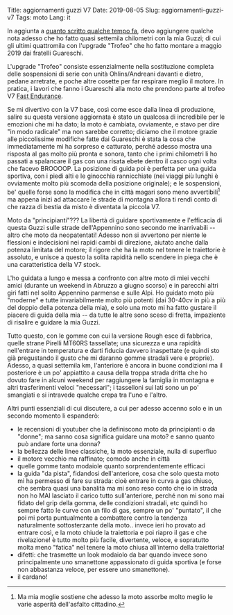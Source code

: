 Title: aggiornamenti guzzi V7
Date: 2019-08-05
Slug: aggiornamenti-guzzi-v7
Tags: moto
Lang: it

In aggiunta a [quanto scritto qualche tempo fa]({filename}/2019-04-30-moto-guzzi-v7.md), devo aggiungere qualche nota adesso che ho fatto quasi settemila chilometri con la mia Guzzi; di cui gli ultimi quattromila con l'upgrade "Trofeo" che ho fatto montare a maggio 2019 dai fratelli Guareschi.

L'upgrade "Trofeo" consiste essenzialmente nella sostituzione completa delle sospensioni di serie con unità Ohlins/Andreani davanti e dietro, pedane arretrate, e poche altre cosette per far respirare meglio il motore. In pratica, i lavori che fanno i Guareschi alla moto che prendono parte al trofeo V7 [Fast Endurance](https://www.motoguzzi.com/it_IT/Fast-Endurance/il-trofeo/).

Se mi divertivo con la V7 base, così come esce dalla linea di produzione, salire su questa versione aggiornata è stato un qualcosa di incredibile per le emozioni che mi ha dato; la moto è cambiata, ovviamente, e stavo per dire "in modo radicale" ma non sarebbe corretto; diciamo che il motore grazie alle piccolissime modifiche fatte dai Guareschi è stata la cosa che immediatamente mi ha sorpreso e catturato, perché adesso mostra una risposta al gas molto più pronta e sonora, tanto che i primi chilometri li ho passati a spalancare il gas con una risata ebete dentro il casco ogni volta che facevo BROOOOP. La posizione di guida poi è perfetta per una guida sportiva, con i piedi alti e le ginocchia rannicchiate (nei viaggi più lunghi è ovviamente molto più scomoda della posizione originale); e le sospensioni, be' quelle forse sono la modifica che in città magari sono meno avvertibili[^1] ma appena inizi ad attaccare le strade di montagna allora ti rendi conto di che razza di bestia da misto è diventata la piccola V7.

Moto da "principianti"??? La libertà di guidare sportivamente e l'efficacia di questa Guzzi sulle strade dell'Appennino sono secondo me inarrivabili -- altro che moto da neopatentati! Adesso non si avvertono per niente le flessioni e indecisioni nei rapidi cambi di direzione, aiutato anche dalla potenza limitata del motore; il rigore che ha la moto nel tenere le traiettorie è assoluto, e unisce a questo la solita rapidità nello scendere in piega che è una caratteristica della V7 stock.

L'ho guidata a lungo e messa a confronto con altre moto di miei vecchi amici (durante un weekend in Abruzzo a giugno scorso) e in parecchi altri giri fatti nel solito Appennino parmense e sulle Alpi. Ho guidato moto più "moderne" e tutte invariabilmente molto più potenti (dai 30-40cv in più a più del doppio della potenza della mia), e solo una moto mi ha fatto gustare il piacere di guida della mia -- da tutte le altre sono sceso di fretta, impaziente di risalire e guidare la mia Guzzi.

Tutto questo, con le gomme con cui la versione Rough esce di fabbrica, quelle strane Pirelli MT60RS tassellate; una sicurezza e una rapidità nell'entrare in temperatura e darti fiducia davvero inaspettate (e quindi sto già pregustando il gusto che mi daranno gomme stradali vere e proprie). Adesso, a quasi settemila km, l'anteriore è ancora in buone condizioni ma il posteriore è un po' appiattito a causa della troppa strada dritta che ho dovuto fare in alcuni weekend per raggiungere la famiglia in montagna e altri trasferimenti veloci "necessari"; i tasselloni sui lati sono un po' smangiati e si intravede qualche crepa tra l'uno e l'altro.


[^1]: Ma mia moglie sostiene che adesso la moto assorbe molto meglio le varie asperità dell'asfalto cittadino.

Altri punti essenziali di cui discutere, a cui per adesso accenno solo e in un secondo momento li espanderò:

- le recensioni di youtuber che la definiscono moto da principianti o da "donne"; ma sanno cosa significa guidare una moto? e sanno quanto può andare forte una donna?
- la bellezza delle linee classiche, la moto essenziale, nulla di superfluo
- il motore vecchio ma raffinato; comodo anche in città
- quelle gomme tanto modaiole quanto sorprendentemente efficaci
- la guida "da pista", fidandosi dell'anteriore, cosa che solo questa moto mi ha permesso di fare su strada: cioè entrare in curva a gas chiuso, che sembra quasi una banalità ma mi sono reso conto che io in strada non ho MAI lasciato il carico tutto sull'anteriore, perché non mi sono mai fidato del grip della gomma, delle condizioni stradali, etc quindi ho sempre fatto le curve con un filo di gas, sempre un po' "puntato", il che poi mi porta puntualmente a combattere contro la tendenza naturalmente sottosterzante della moto.. invece ieri ho provato ad entrare così, e la moto chiude la traiettoria e poi riapro il gas e che rivelazione! è tutto molto più facile, divertente, veloce, e sopratutto molta meno "fatica" nel tenere la moto chiusa all'interno della traiettoria!
- difetti: che trasmette un look modaiolo da bar quando invece sono principalmente uno smanettone appassionato di guida sportiva (e forse non abbastanza veloce, per essere uno smanettone).
- il cardano!

